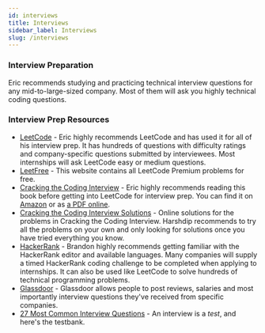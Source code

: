 ```yaml
---
id: interviews
title: Interviews
sidebar_label: Interviews
slug: /interviews
---
```


### Interview Preparation

Eric recommends studying and practicing technical interview questions for any mid-to-large-sized company. Most of
them will ask you highly technical coding questions.

### Interview Prep Resources

-   [LeetCode][4] - Eric highly recommends LeetCode and has used it for all of his interview prep. It has hundreds of
    questions with difficulty ratings and company-specific questions submitted by interviewees. Most internships will
    ask LeetCode easy or medium questions.
-   [LeetFree][5] - This website contains all LeetCode Premium problems for free.
-   [Cracking the Coding Interview][6] - Eric highly recommends reading this book before getting into LeetCode for
    interview prep. You can find it on [Amazon][7] or as [a PDF online][6].
-   [Cracking the Coding Interview Solutions][8] - Online solutions for the problems in Cracking the Coding Interview.
    Harshdip recommends to try all the problems on your own and only looking for solutions once you have tried everything
    you know.
-   [HackerRank][9] - Brandon highly recommends getting familiar with the HackerRank editor and available languages.
    Many companies will supply a timed HackerRank coding challenge to be completed when applying to internships. It can
    also be used like LeetCode to solve hundreds of technical programming problems.
-   [Glassdoor][10] - Glassdoor allows people to post reviews, salaries and most importantly interview questions they've
    received from specific companies.
-   [27 Most Common Interview Questions][11] - An interview is a _test_, and here's the testbank.

[4]: http://leetcode.com/
[5]: https://leetfree.com/
[6]: https://magody.github.io/PDF/Cracking-the-Coding-Interview-6th-Edition-189-Programming-Questions-and-Solutions.pdf
[7]: https://www.amazon.ca/Cracking-Coding-Interview-Programming-Questions/dp/0984782850
[8]: https://github.com/careercup/CtCI-6th-Edition
[9]: https://www.hackerrank.com/
[10]: https://www.glassdoor.com/index.htm
[11]: https://www.inc.com/jeff-haden/27-most-common-job-interview-questions-and-answers.html
